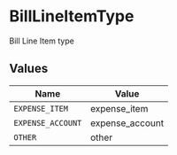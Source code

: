 # BillLineItemType

Bill Line Item type


## Values

| Name              | Value             |
| ----------------- | ----------------- |
| `EXPENSE_ITEM`    | expense_item      |
| `EXPENSE_ACCOUNT` | expense_account   |
| `OTHER`           | other             |